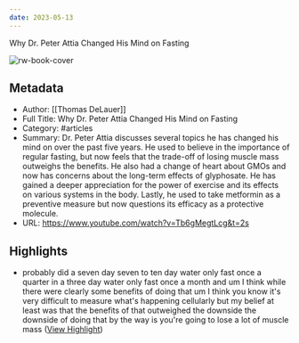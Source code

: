 ```yaml
---
date: 2023-05-13
---
```

Why Dr. Peter Attia Changed His Mind on Fasting

![rw-book-cover](https://i.ytimg.com/vi/Tb6gMegtLcg/maxresdefault.jpg)

## Metadata
- Author: [[Thomas DeLauer]]
- Full Title: Why Dr. Peter Attia Changed His Mind on Fasting
- Category: #articles
- Summary: Dr. Peter Attia discusses several topics he has changed his mind on over the past five years. He used to believe in the importance of regular fasting, but now feels that the trade-off of losing muscle mass outweighs the benefits. He also had a change of heart about GMOs and now has concerns about the long-term effects of glyphosate. He has gained a deeper appreciation for the power of exercise and its effects on various systems in the body. Lastly, he used to take metformin as a preventive measure but now questions its efficacy as a protective molecule.
- URL: https://www.youtube.com/watch?v=Tb6gMegtLcg&t=2s

## Highlights
- probably did a seven day seven to ten day water only fast once a quarter in a three day water only fast once a month and um I think while there were clearly some benefits of doing that um I think you know it's very difficult to measure what's happening cellularly but my belief at least was that the benefits of that outweighed the downside the downside of doing that by the way is you're going to lose a lot of muscle
  mass ([View Highlight](https://read.readwise.io/read/01hkwfayy52mbf1454abg1dbvg))
